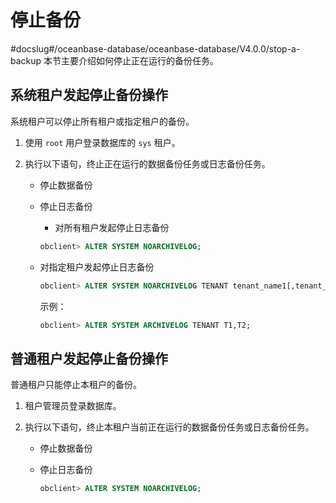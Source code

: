 # 停止备份
#docslug#/oceanbase-database/oceanbase-database/V4.0.0/stop-a-backup
本节主要介绍如何停止正在运行的备份任务。

## 系统租户发起停止备份操作

系统租户可以停止所有租户或指定租户的备份。

1. 使用 `root` 用户登录数据库的 `sys` 租户。

2. 执行以下语句，终止正在运行的数据备份任务或日志备份任务。

   * 停止数据备份

   * 停止日志备份

      * 对所有租户发起停止日志备份

      ```sql
      obclient> ALTER SYSTEM NOARCHIVELOG;
      ```

   * 对指定租户发起停止日志备份

      ```sql
      obclient> ALTER SYSTEM NOARCHIVELOG TENANT tenant_name1[,tenant_name2...];
      ```

      示例：

      ```sql
      obclient> ALTER SYSTEM ARCHIVELOG TENANT T1,T2;
      ```

## 普通租户发起停止备份操作

普通租户只能停止本租户的备份。

1. 租户管理员登录数据库。

2. 执行以下语句，终止本租户当前正在运行的数据备份任务或日志备份任务。

   * 停止数据备份

   * 停止日志备份

      ```sql
      obclient> ALTER SYSTEM NOARCHIVELOG;
      ```

